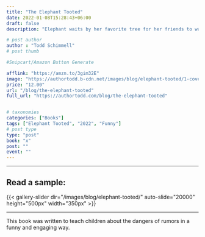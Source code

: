 ```yaml
---
title: "The Elephant Tooted"
date: 2022-01-08T15:28:43+06:00
draft: false
description: "Elephant waits by her favorite tree for her friends to walk by at the end of every day. One day Giraffe heard a loud, TOOT coming from Elephant's direction."

# post author
author : "Todd Schimmell"
# post thumb

#Snipcart/Amazon Button Generate

afflink: "https://amzn.to/3gim32E"
image: "https://authortodd.b-cdn.net/images/blog/elephant-tooted/1-cover.png"
price: "12.00"
url: "/blog/the-elephant-tooted"
full_url: "https://authortodd.com/blog/the-elephant-tooted"


# taxonomies
categories: ["Books"]
tags: ["Elephant Tooted", "2022", "Funny"]
# post type
type: "post"
book: "x"
post: ""
event: ""
---
```

---

## Read a sample:

{{< gallery-slider dir="/images/blog/elephant-tooted/" auto-slide="20000" height="500px" width="350px" >}}

---

This book was written to teach children about the dangers of rumors in a funny and engaging way.
